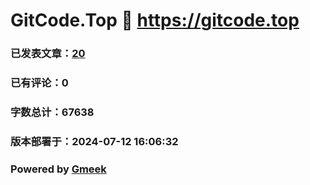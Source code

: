 # GitCode.Top :link: https://gitcode.top 
### 已发表文章：[20](https://gitcode.top/tag.html) 
### 已有评论：0 
### 字数总计：67638 
### 版本部署于：2024-07-12 16:06:32 
### Powered by [Gmeek](https://github.com/Meekdai/Gmeek)
